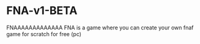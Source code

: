 # FNA-v1-BETA
FNAAAAAAAAAAAAA
FNA is a game where you can create your own fnaf game for scratch for free (pc)
